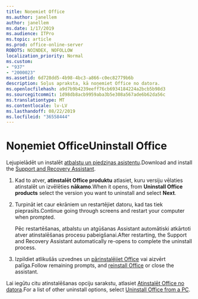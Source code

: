 ```yaml
---
title: Noņemiet Office
ms.author: janellem
author: janellem
ms.date: 1/17/2019
ms.audience: ITPro
ms.topic: article
ms.prod: office-online-server
ROBOTS: NOINDEX, NOFOLLOW
localization_priority: Normal
ms.custom:
- "937"
- "2000023"
ms.assetid: 6d728dd5-4b98-4bc3-a866-c0ec82779b6b
description: Soļus apraksta, kā noņemiet Office no datora.
ms.openlocfilehash: a9d7b9b4239eeff76cb6934184224a2bcb5b98d3
ms.sourcegitcommit: 1d98db8acb9959aba3b5e308a567ade6b62da56c
ms.translationtype: MT
ms.contentlocale: lv-LV
ms.lasthandoff: 08/22/2019
ms.locfileid: "36558444"
---
```

# <a name="uninstall-office"></a><span data-ttu-id="47a61-103">Noņemiet Office</span><span class="sxs-lookup"><span data-stu-id="47a61-103">Uninstall Office</span></span>

<span data-ttu-id="47a61-104">Lejupielādēt un instalēt [atbalstu un piedziņas asistentu](https://aka.ms/SARA-OfficeUninstall-Alchemy).</span><span class="sxs-lookup"><span data-stu-id="47a61-104">Download and install the [Support and Recovery Assistant](https://aka.ms/SARA-OfficeUninstall-Alchemy).</span></span>
  
1. <span data-ttu-id="47a61-105">Kad to atver, **atinstalēt Office produktu** atlasiet, kuru versiju vēlaties atinstalēt un izvēlēties **nākamo**.</span><span class="sxs-lookup"><span data-stu-id="47a61-105">When it opens, from **Uninstall Office products** select the version you want to uninstall and select **Next**.</span></span>

2. <span data-ttu-id="47a61-106">Turpināt iet caur ekrāniem un restartējiet datoru, kad tas tiek pieprasīts.</span><span class="sxs-lookup"><span data-stu-id="47a61-106">Continue going through screens and restart your computer when prompted.</span></span>

    <span data-ttu-id="47a61-107">Pēc restartēšanas, atbalstu un atgūšanas Assistant automātiski atkārtoti atver atinstalēšanas procesu pabeigšanai.</span><span class="sxs-lookup"><span data-stu-id="47a61-107">After restarting, the Support and Recovery Assistant automatically re-opens to complete the uninstall process.</span></span>

3. <span data-ttu-id="47a61-108">Izpildiet atlikušās uzvednes un [pārinstalējiet Office](https://portal.office.com/OLS/MySoftware.aspx) vai aizvērt palīga.</span><span class="sxs-lookup"><span data-stu-id="47a61-108">Follow remaining prompts, and [reinstall Office](https://portal.office.com/OLS/MySoftware.aspx) or close the assistant.</span></span>

<span data-ttu-id="47a61-109">Lai iegūtu citu atinstalēšanas opciju sarakstu, atlasiet [Atinstalēt Office no datora](https://support.office.com/article/9dd49b83-264a-477a-8fcc-2fdf5dbf61d8?wt.mc_id=Alchemy_ClientDIA).</span><span class="sxs-lookup"><span data-stu-id="47a61-109">For a list of other uninstall options, select [Uninstall Office from a PC](https://support.office.com/article/9dd49b83-264a-477a-8fcc-2fdf5dbf61d8?wt.mc_id=Alchemy_ClientDIA).</span></span>
  